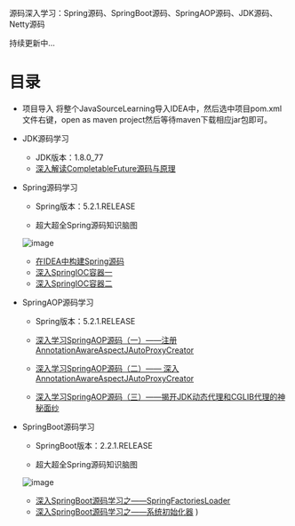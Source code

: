 源码深入学习：Spring源码、SpringBoot源码、SpringAOP源码、JDK源码、Netty源码

持续更新中...

# 目录

-   项目导入
    将整个JavaSourceLearning导入IDEA中，然后选中项目pom.xml文件右键，open as maven project然后等待maven下载相应jar包即可。

-   JDK源码学习
    - JDK版本：1.8.0_77
    - [深入解读CompletableFuture源码与原理](https://blog.csdn.net/CoderBruis/article/details/103181520)

-   Spring源码学习
    - Spring版本：5.2.1.RELEASE
    
    - 超大超全Spring源码知识脑图
    
    ![image](https://github.com/coderbruis/JavaSourceLearning/blob/master/note/images/Spring.png)
    
    - [在IDEA中构建Spring源码](https://blog.csdn.net/CoderBruis/article/details/85840438)
    - [深入SpringIOC容器一](https://blog.csdn.net/CoderBruis/article/details/85940756)
    - [深入SpringIOC容器二](https://blog.csdn.net/CoderBruis/article/details/86505582)

-   SpringAOP源码学习
    - Spring版本：5.2.1.RELEASE 
    
    - [深入学习SpringAOP源码（一）——注册AnnotationAwareAspectJAutoProxyCreator](https://blog.csdn.net/CoderBruis/article/details/100031756)
    - [深入学习SpringAOP源码（二）—— 深入AnnotationAwareAspectJAutoProxyCreator](https://blog.csdn.net/CoderBruis/article/details/100042081)
    - [深入学习SpringAOP源码（三）——揭开JDK动态代理和CGLIB代理的神秘面纱](https://blog.csdn.net/CoderBruis/article/details/100083575)

-   SpringBoot源码学习
    - SpringBoot版本：2.2.1.RELEASE
    
    - 超大超全Spring源码知识脑图
    
    ![image](https://github.com/coderbruis/JavaSourceLearning/blob/master/note/images/SpringBoot.png)
    
    - [深入SpringBoot源码学习之——SpringFactoriesLoader](https://blog.csdn.net/CoderBruis/article/details/106559304) 
    - [深入SpringBoot源码学习之——系统初始化器](https://blog.csdn.net/CoderBruis/article/details/106610007)
)
    
